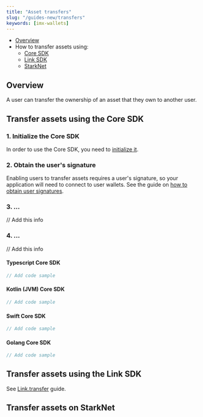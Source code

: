 ```yaml
---
title: "Asset transfers"
slug: "/guides-new/transfers"
keywords: [imx-wallets]
---
```

* [Overview](#overview)
* How to transfer assets using:
  * [Core SDK](#transfer-assets-using-the-core-sdk)
  * [Link SDK](#transfer-assets-using-the-link-sdk)
  * [StarkNet](#transfer-assets-on-starknet)

## Overview

A user can transfer the ownership of an asset that they own to another user.

## Transfer assets using the Core SDK

### 1. Initialize the Core SDK
In order to use the Core SDK, you need to [initialize it](./get-started#getting-started-with-the-core-sdk).

### 2. Obtain the user's signature
Enabling users to transfer assets requires a user's signature, so your application will need to connect to user wallets. See the guide on [how to obtain user signatures](/docs/guides-new/user-signatures).

### 3. ...
// Add this info

### 4. ...
// Add this info

#### Typescript Core SDK

```ts
// Add code sample
```

#### Kotlin (JVM) Core SDK

```kotlin
// Add code sample
```

#### Swift Core SDK

```swift
// Add code sample
```

#### Golang Core SDK
```go
// Add code sample
```

## Transfer assets using the Link SDK

See [Link.transfer](https://docs.x.immutable.com/docs/linktransfer) guide.

## Transfer assets on StarkNet


